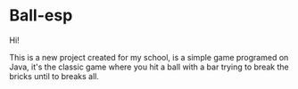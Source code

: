 # Ball-esp

Hi!

This is a new project created for my school, is a simple game programed on Java, it's the classic game where you hit a ball with a bar trying to break the bricks until to breaks all.
